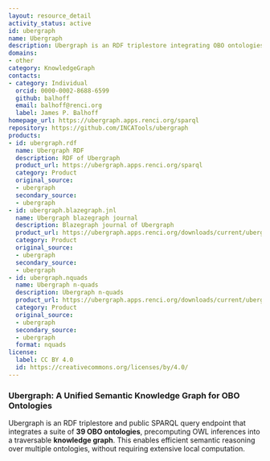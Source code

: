 ```yaml
---
layout: resource_detail
activity_status: active
id: ubergraph
name: Ubergraph
description: Ubergraph is an RDF triplestore integrating OBO ontologies into a unified semantic graph
domains:
- other
category: KnowledgeGraph
contacts:
- category: Individual
  orcid: 0000-0002-8688-6599
  github: balhoff
  email: balhoff@renci.org
  label: James P. Balhoff
homepage_url: https://ubergraph.apps.renci.org/sparql
repository: https://github.com/INCATools/ubergraph
products:
- id: ubergraph.rdf
  name: Ubergraph RDF
  description: RDF of Ubergraph
  product_url: https://ubergraph.apps.renci.org/sparql
  category: Product
  original_source:
  - ubergraph
  secondary_source:
  - ubergraph
- id: ubergraph.blazegraph.jnl
  name: Ubergraph blazegraph journal
  description: Blazegraph journal of Ubergraph
  product_url: https://ubergraph.apps.renci.org/downloads/current/ubergraph.jnl.gz
  category: Product
  original_source:
  - ubergraph
  secondary_source:
  - ubergraph
- id: ubergraph.nquads
  name: Ubergraph n-quads
  description: Ubergraph n-quads
  product_url: https://ubergraph.apps.renci.org/downloads/current/ubergraph.nq.gz
  category: Product
  original_source:
  - ubergraph
  secondary_source:
  - ubergraph
  format: nquads
license:
  label: CC BY 4.0
  id: https://creativecommons.org/licenses/by/4.0/
---
```


### Ubergraph: A Unified Semantic Knowledge Graph for OBO Ontologies

Ubergraph is an RDF triplestore and public SPARQL query endpoint that integrates a suite of **39 OBO ontologies**, precomputing OWL inferences into a traversable **knowledge graph**. This enables efficient semantic reasoning over multiple ontologies, without requiring extensive local computation.
